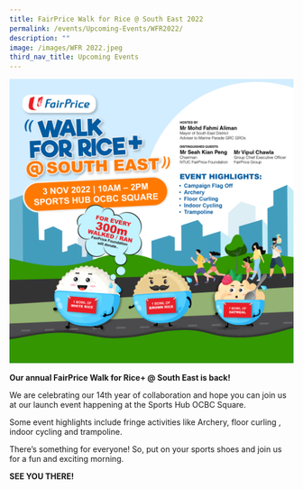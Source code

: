 ```yaml
---
title: FairPrice Walk for Rice @ South East 2022
permalink: /events/Upcoming-Events/WFR2022/
description: ""
image: /images/WFR 2022.jpeg
third_nav_title: Upcoming Events
---
```

![WalkforRice+](/images/WFR%202022.jpeg)

**Our annual FairPrice Walk for Rice+ @ South East is back!** 

We are celebrating our 14th year of collaboration and hope you can join us at our launch event happening at the Sports Hub OCBC Square.

Some event highlights include fringe activities like Archery, floor curling , indoor cycling and trampoline. 

There’s something for everyone! So, put on your sports shoes and join us for a fun and exciting morning. 

**SEE YOU THERE!**